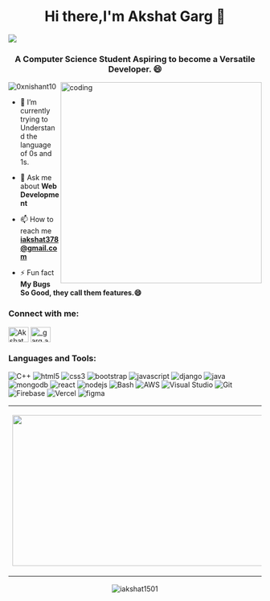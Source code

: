 <h1 align="center">Hi there,I'm Akshat Garg 👋</h1>
<img src="https://user-images.githubusercontent.com/73097560/115834477-dbab4500-a447-11eb-908a-139a6edaec5c.gif">
<h3 align="center">A Computer Science Student Aspiring to become a Versatile Developer. 😄</h3>
<img align ="right" alt="coding" width="400" src="https://user-images.githubusercontent.com/55389276/140866485-8fb1c876-9a8f-4d6a-98dc-08c4981eaf70.gif">
<p align="left"> <img src="https://komarev.com/ghpvc/?username=0xnishant10&label=Profile%20views&color=0e75b6&style=flat" alt="0xnishant10" /> </p>

- 🌱 I’m currently trying to Understand the language of 0s and 1s.

- 💬 Ask me about **Web Development**

- 📫 How to reach me **iakshat378@gmail.com**

- ⚡ Fun fact **My Bugs So Good, they call them features.😄**

<h3 align="left">Connect with me:</h3>
<p align="left">
  
<a href="https://www.linkedin.com/in/akshat-garg15012003" target="_blank"><img align="center" src="https://cdn.jsdelivr.net/npm/simple-icons@v3/icons/linkedin.svg" alt="Akshat Garg" height="30" width="40" /></a>
<a href="https://www.instagram.com/_garg.akshat_/" target="_blank"><img align="center" src="https://cdn.jsdelivr.net/npm/simple-icons@v3/icons/instagram.svg" alt="_garg.akshat_" height="30" width="40" /></a>
</p>

<h3 align="left">Languages and Tools:</h3>
 <p align="left">
  
<!--  Bootstrap  -->
 
<img alt="C++" src="https://img.shields.io/badge/C%2B%2B-00599C?style=for-the-badge&logo=c%2B%2B&logoColor=white">
  
 <img src="https://img.shields.io/badge/html5-%23E34F26.svg?style=for-the-badge&logo=html5&logoColor=white" alt="html5"/>
  
  <img src="https://img.shields.io/badge/css3-%231572B6.svg?style=for-the-badge&logo=css3&logoColor=white" alt="css3"/> 
  
  <img src="https://img.shields.io/badge/bootstrap-%23563D7C.svg?style=for-the-badge&logo=bootstrap&logoColor=white" alt="bootstrap"> 
  
<img src="https://img.shields.io/badge/JavaScript-F7DF1E?style=for-the-badge&logo=JavaScript&logoColor=white" alt="javascript"/>
        
 <img src="https://img.shields.io/badge/django-6DA55F?style=for-the-badge&logo=django&logoColor=white" alt="django"/>
  
<img src="https://img.shields.io/badge/Java-ED8B00?style=for-the-badge&logo=java&logoColor=white" alt="java"/>
  
  <img src="https://img.shields.io/badge/MongoDB-4EA94B?style=for-the-badge&logo=mongodb&logoColor=white" alt="mongodb"/>
 
  <img src="https://img.shields.io/badge/React-20232A?style=for-the-badge&logo=react&logoColor=61DAFB" alt="react"/>
  
  <img src="https://img.shields.io/badge/node.js-6DA55F?style=for-the-badge&logo=node.js&logoColor=white" alt="nodejs"/>
  
  <img alt="Bash" src="https://img.shields.io/badge/Shell_Script-121011?style=for-the-badge&logo=gnu-bash&logoColor=white">
  
  <img alt="AWS" src ="https://img.shields.io/badge/Amazon_AWS-232F3E?style=for-the-badge&logo=amazon-aws&logoColor=white">
     
  <img alt="Visual Studio" src ="https://img.shields.io/badge/VisualStudio-0078d7?style=for-the-badge&logo=VisualStudio&logoColor=white">
 
 <img src="https://img.shields.io/badge/Git-%23E34F26.svg?style=for-the-badge&logo=Git&logoColor=white" alt="Git"/>
  
 <img src="https://img.shields.io/badge/Firebase-%23316192.svg?style=for-the-badge&logo=Firebase&logoColor=white" alt="Firebase"/>
  
  <img alt="Vercel" src ="https://img.shields.io/badge/Vercel-000000?style=for-the-badge&logo=vercel&logoColor=white">  
      
  <img src="https://img.shields.io/badge/FIGMA-239120?&style=for-the-badge&logo=figma&logoColor=white" alt="figma"/>
  
  
  
</p>
<table>
<tr>
  <td align="center">
  <p align="center">
  <a href="https://github.com/0xnishant10">
    <img align="center" height="300px" width="600" src="https://github-readme-streak-stats.herokuapp.com/?user=iakshat1501&"/>
  </a>
  </td>
  <td align="center">
  <a href="https://github.com/0xnishant10">
  <img align="center" height="200px" width="600" src="https://github-readme-stats.vercel.app/api?username=iakshat1501" />
  </a>
  </td>
</p>
</details>
</table>
<p align="center"><img align="center" src="https://github-readme-stats.vercel.app/api/top-langs/?username=iakshat1501&layout=compact" alt="iakshat1501" /></p>


